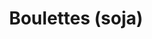 ---
uuid: 2c24b04f-659e-4ff6-b016-d24c8854bbd2
title: "Boulettes (soja) "
titleslug: boulettes-soja_2c24b04f-659e-4ff6-b016-d24c8854bbd2
draft: false
layout: recettes
type: plat
categories:
  - Bouchées salées
  - Accompagnement
regime:
  - vegetarien
  - vegan
  - sans-gluten
  - sans-lactose
cuisson: Oui
temperature: Chaud
plate: 100
quantite_desc: 3 boulettes par personne
check: Oui
checkAlwaysOk: false
checkfor: 170
ingredients:
  legumes:
    - title: Gingembre
      quantite: 200
      unit: grammes
    - title: Ail
      quantite: 25
      unit: gousse·s
    - title: Echalote
      quantite: 25
      unit: unité
  sec: []
  autres:
    - title: Eau
      quantite: 7
      unit: litre
    - title: Tahin
      quantite: 1.13
      unit: Kg
    - title: Protéines de soja
      quantite: 1.7
      unit: Kg
  epices:
    - title: Poivre
    - title: Sel
    - title: Persil frais
      quantite: 1.5
      unit: bottes
    - title: Tamari (sauce)
      quantite: 380
      unit: ml
    - title: Bouillon de légume (sans gluten)
      quantite: 16
      unit: unité
  lof:
    - title: Farine de riz blanche
      quantite: 550
      unit: grammes
materiel:
  - Four
  - Marmitte
  - Robot Mixeur
preparation: >-
  * Dans une casserole, mettre l'eau, le bouillon de légumes et la sauce tamari.
  Porter à ébullition, couvrir et laisser gonfler 30 minutes.

  * Pendant ce temps, éplucher l'ail, les échalotes et râper le gingembre.

  * Egoutter les protéines en veillant à recueillir un  peu de bouillon pour rallonger la pâte si elle est trop sèche.

  * Dans le bol d'un mixer, mettre les protéines de soja égouttées, l'ail et l'échalote coupés en morceaux, le persil, la sauce soja, la farine et le tahin, sel et poivre. Mixer jusqu'à obtenir une préparation assez fine.

  * Faire chauffer le four à 200 °. Préparer une plaque à four recouverte de papier cuisson ou graisser légèrement un plat.

  * Mouiller ses mains, prendre la valeur d'une cuillère à soupe de préparation, former une boule de la grosseur d'une noix en pressant un peu. Posez sur la plaque de cuisson.

  * Faites cuire 15 à 20 minutes voire plus. Elles doivent être légèrement dorées.
publishDate: 2024-05-18T13:54:00.000Z
---
